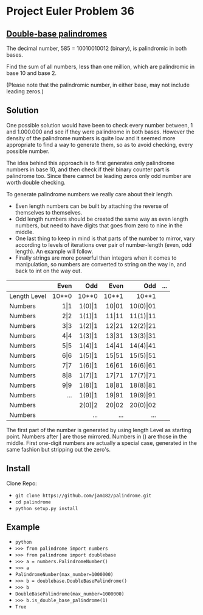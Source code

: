 Project Euler Problem 36
========================
[Double-base palindromes](https://projecteuler.net/problem=36)
-------------------------
The decimal number, 585 = 10010010012 (binary), is palindromic in both bases.

Find the sum of all numbers, less than one million, which are palindromic
in base 10 and base 2.

(Please note that the palindromic number, in either base, may not include
leading zeros.)

Solution
--------
One possible solution would have been to check every number between,
1 and 1.000.000 and see if they were palindrome in both bases.
However the density of the palindrome numbers is quite low and it seemed
more appropriate to find a way to generate them, so as to avoid checking,
every possible number.

The idea behind this approach is to first generates only palindrome numbers
in base 10, and then check if their binary counter part is palindrome too.
Since there cannot be leading zeros only odd number are worth double checking.

To generate palindrome numbers we really care about their length.
- Even length numbers can be built by attaching the reverse of themselves to
themselves.
- Odd length numbers should be created the same way as even length numbers,
but need to have digits that goes from zero to nine in the middle.
- One last thing to keep in mind is that parts of the number to mirror, vary
according to levels of iterations over pair of number-length (even, odd length).
An example will follow.
- Finally strings are more powerful than integers when it comes to manipulation,
so numbers are converted to string on the way in, and back to int on the way out.

|               | Even           | Odd       | Even   | Odd       | ...       |
| ------------- | --------------:| ---------:| ------:| ---------:| ---------:|
| Length Level  | 10**0          | 10**0     | 10**1  | 10**1     |           |
| Numbers       | 1\|1           | 1(0)\|1   | 10\|01 | 10(0)\|01 |           |
| Numbers       | 2\|2           | 1(1)\|1   | 11\|11 | 11(1)\|11 |           |
| Numbers       | 3\|3           | 1(2)\|1   | 12\|21 | 12(2)\|21 |           |
| Numbers       | 4\|4           | 1(3)\|1   | 13\|31 | 13(3)\|31 |           |
| Numbers       | 5\|5           | 1(4)\|1   | 14\|41 | 14(4)\|41 |           |
| Numbers       | 6\|6           | 1(5)\|1   | 15\|51 | 15(5)\|51 |           |
| Numbers       | 7\|7           | 1(6)\|1   | 16\|61 | 16(6)\|61 |           |
| Numbers       | 8\|8           | 1(7)\|1   | 17\|71 | 17(7)\|71 |           |
| Numbers       | 9\|9           | 1(8)\|1   | 18\|81 | 18(8)\|81 |           |
| Numbers       | ...            | 1(9)\|1   | 19\|91 | 19(9)\|91 |           |
| Numbers       |                | 2(0)\|2   | 20\|02 | 20(0)\|02 |           |
| Numbers       |                | ...       | ...    | ...       |           |

The first part of the number is generated by using length Level as starting point.
Numbers after \| are those mirrored. Numbers in () are those in the middle.
First one-digit numbers are actually a special case, generated in the same fashion
but stripping out the zero's.

Install
-------
Clone Repo: 
- ```git clone https://github.com/jam182/palindrome.git```
- ```cd palindrome```
- ```python setup.py install```

Example
-------
- ```python```
- ```>>> from palindrome import numbers```
- ```>>> from palindrome import doublebase```
- ```>>> a = numbers.PalindromeNumber()```
- ```>>> a```
- ```PalindromeNumber(max_number=1000000)```
- ```>>> b = doublebase.DoubleBasePalindrome()```
- ```>>> b```
- ```DoubleBasePalindrome(max_number=1000000)```
- ```>>> b.is_double_base_palindrome(1)```
- ```True```
